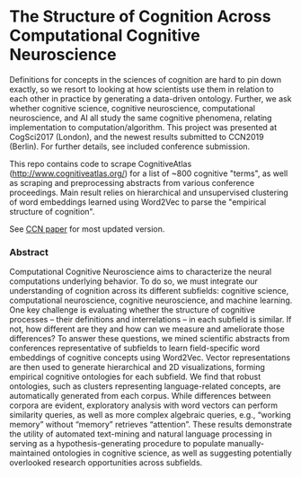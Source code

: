 # The Structure of Cognition Across Computational Cognitive Neuroscience

Definitions for concepts in the sciences of cognition are hard to pin down exactly, so we resort to looking at how scientists use them in relation to each other in practice by generating a data-driven ontology. Further, we ask whether cognitive science, cognitive neuroscience, computational neuroscience, and AI all study the same cognitive phenomena, relating implementation to computation/algorithm. This project was presented at CogSci2017 (London), and the newest results submitted to CCN2019 (Berlin). For further details, see included conference submission.

This repo contains code to scrape CognitiveAtlas (http://www.cognitiveatlas.org/) for a list of ~800 cognitive "terms", as well as scraping and preprocessing abstracts from various conference proceedings. Main result relies on hierarchical and unsupervised clustering of word embeddings learned using Word2Vec to parse the "empirical structure of cognition".

See [CCN paper](./presentations/Gao2019_CCN.pdf) for most updated version.

### Abstract
Computational Cognitive Neuroscience aims to characterize the neural computations underlying behavior. To do so, we must integrate our understanding of cognition across its different subfields: cognitive science, computational neuroscience, cognitive neuroscience, and machine learning. One key challenge is evaluating whether the structure of cognitive processes – their definitions and interrelations – in each subfield is similar. If not, how different are they and how can we measure and ameliorate those differences? To answer these questions, we mined scientific abstracts from conferences representative of subfields to learn field-specific word embeddings of cognitive concepts using Word2Vec. Vector representations are then used to generate hierarchical and 2D visualizations, forming empirical cognitive ontologies for each subfield. We find that robust ontologies, such as clusters representing language-related concepts, are automatically generated from each corpus. While differences between corpora are evident, exploratory analysis with word vectors can perform similarity queries, as well as more complex algebraic queries, e.g., “working memory” without “memory” retrieves “attention”. These results demonstrate the utility of automated text-mining and natural language processing in serving as a hypothesis-generating procedure to populate manually-maintained ontologies in cognitive science, as well as suggesting potentially overlooked research opportunities across subfields.
